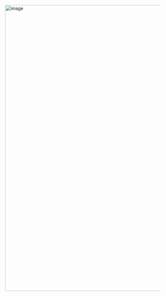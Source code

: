 <img width="1834" height="924" alt="image" src="https://github.com/user-attachments/assets/49a5db35-c780-40ae-b0c3-24ffced27269" />
